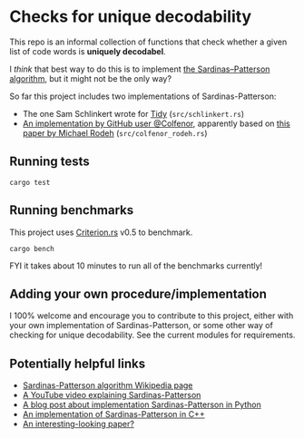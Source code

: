 # Checks for unique decodability

This repo is an informal collection of functions that check whether a given list of code words is **uniquely decodabel**.

I _think_ that best way to do this is to implement [the Sardinas–Patterson algorithm](https://en.wikipedia.org/wiki/Sardinas%E2%80%93Patterson_algorithm), but it might not be the only way?

So far this project includes two implementations of Sardinas-Patterson:
* The one Sam Schlinkert wrote for [Tidy](https://github.com/sts10/) (`src/schlinkert.rs`)
* [An implementation by GitHub user @Colfenor](https://github.com/Colfenor/sardinas-patterson), apparently based on [this paper by Michael Rodeh](https://ieeexplore.ieee.org/document/1056535) (`src/colfenor_rodeh.rs`)

## Running tests
```
cargo test
```

## Running benchmarks
This project uses [Criterion.rs](https://github.com/bheisler/criterion.rs) v0.5 to benchmark.
```
cargo bench
```
FYI it takes about 10 minutes to run all of the benchmarks currently!

## Adding your own procedure/implementation

I 100% welcome and encourage you to contribute to this project, either with your own implementation of Sardinas-Patterson, or some other way of checking for unique decodability. See the current modules for requirements.

## Potentially helpful links

* [Sardinas-Patterson algorithm Wikipedia page](https://en.wikipedia.org/wiki/Sardinas%E2%80%93Patterson_algorithm)
* [A YouTube video explaining Sardinas-Patterson](https://www.youtube.com/watch?v=SkrLnr-KVOE)
* [A blog post about implementation Sardinas-Patterson in Python](https://towardsdatascience.com/the-sardinas-patterson-algorithm-in-simple-python-9718242752c3)
* [An implementation of Sardinas-Patterson in C++](https://github.com/creepteks/uniquelyDecodable)
* [An interesting-looking paper?](https://core.ac.uk/download/pdf/82304586.pdf)
